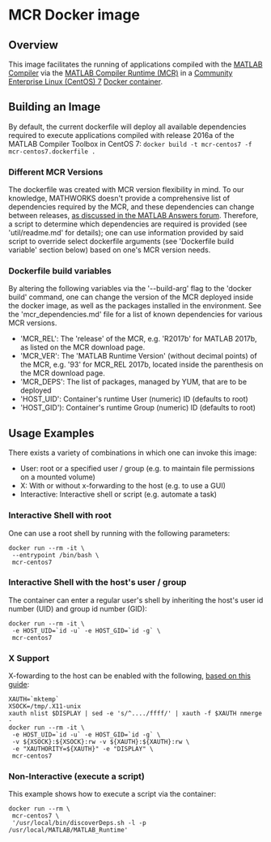 # MCR Docker image

## Overview
This image facilitates the running of applications compiled with the [MATLAB Compiler](https://www.mathworks.com/products/compiler.html) via the [MATLAB Compiler Runtime (MCR)](https://www.mathworks.com/products/compiler/matlab-runtime.html) in a [Community Enterprise Linux (CentOS) 7](https://www.centos.org/) [Docker container](https://www.docker.com/what-container).

## Building an Image
By default, the current dockerfile will deploy all available dependencies required to execute applications compiled with release 2016a of the MATLAB Compiler Toolbox in CentOS 7:
`docker build -t mcr-centos7 -f mcr-centos7.dockerfile .`

### Different MCR Versions
The dockerfile was created with MCR version flexibility in mind.  To our knowledge, MATHWORKS doesn't provide a comprehensive list of dependencies required by the MCR, and these dependencies can change between releases, [as discussed in the MATLAB Answers forum](https://www.mathworks.com/matlabcentral/answers/358052-is-there-a-list-of-matlab-runtime-dependencies).  Therefore, a script to determine which dependencies are required is provided (see 'util/readme.md' for details); one can use information provided by said script to override select dockerfile arguments (see 'Dockerfile build variable' section below) based on one's MCR version needs.

### Dockerfile build variables
By altering the following variables via the '--build-arg' flag to the 'docker build' command, one can change the version of the MCR deployed inside the docker image, as well as the packages installed in the environment.  See the 'mcr_dependencies.md' file for a list of known dependencies for various MCR versions.  
* 'MCR\_REL':  The 'release' of the MCR, e.g. 'R2017b' for MATLAB 2017b, as listed on the MCR download page.
* 'MCR\_VER':  The 'MATLAB Runtime Version' (without decimal points) of the MCR, e.g. '93' for MCR\_REL 2017b, located inside the parenthesis on the MCR download page.
* 'MCR\_DEPS':  The list of packages, managed by YUM, that are to be deployed
* 'HOST_UID': Container's runtime User (numeric) ID (defaults to root)
* 'HOST_GID'): Container's runtime Group (numeric) ID (defaults to root)

## Usage Examples
There exists a variety of combinations in which one can invoke this image:  
* User:  root or a specified user / group (e.g. to maintain file permissions on a mounted volume)
* X:  With or without x-forwarding to the host (e.g. to use a GUI)
* Interactive:  Interactive shell or script (e.g. automate a task)

### Interactive Shell with root
 One can use a root shell by running with the following parameters:
```shell
docker run --rm -it \
 --entrypoint /bin/bash \
 mcr-centos7
```

### Interactive Shell with the host's user / group
The container can enter a regular user's shell by inheriting the host's user id number (UID) and group id number (GID):
```shell
docker run --rm -it \
 -e HOST_UID=`id -u` -e HOST_GID=`id -g` \
 mcr-centos7
```

### X Support
X-fowarding to the host can be enabled with the following, [based on this guide](http://wiki.ros.org/docker/Tutorials/GUI):  
```shell
XAUTH=`mktemp`
XSOCK=/tmp/.X11-unix
xauth nlist $DISPLAY | sed -e 's/^..../ffff/' | xauth -f $XAUTH nmerge -
docker run --rm -it \
 -e HOST_UID=`id -u` -e HOST_GID=`id -g` \
 -v ${XSOCK}:${XSOCK}:rw -v ${XAUTH}:${XAUTH}:rw \
 -e "XAUTHORITY=${XAUTH}" -e "DISPLAY" \
 mcr-centos7
 ```

### Non-Interactive (execute a script)
This example shows how to execute a script via the container:   
```shell
docker run --rm \
 mcr-centos7 \
 '/usr/local/bin/discoverDeps.sh -l -p /usr/local/MATLAB/MATLAB_Runtime'
 ```
 
